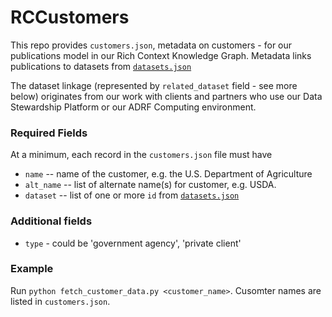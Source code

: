 # RCCustomers

This repo provides `customers.json`, metadata on customers - for our publications model in our Rich Context Knowledge Graph. Metadata links publications to datasets from [`datasets.json`](https://github.com/NYU-CI/RCDatasets)

The dataset linkage (represented by `related_dataset` field - see more below) originates from our work with clients and partners who use our Data Stewardship Platform or our ADRF Computing environment.

### Required Fields
At a minimum, each record in the `customers.json` file must have
  * `name` -- name of the customer, e.g. the U.S. Department of Agriculture
  * `alt_name` -- list of alternate name(s) for customer, e.g. USDA.
  * `dataset` -- list of one or more `id` from [`datasets.json`](https://github.com/NYU-CI/RCDatasets/datasets.json)
  

### Additional fields
* `type` - could be 'government agency', 'private client'

### Example
Run `python fetch_customer_data.py <customer_name>`. Cusomter names are listed in `customers.json`.
